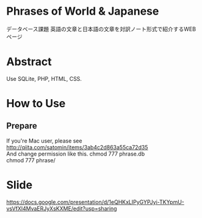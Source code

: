 # Phrases of World & Japanese

データベース課題
英語の文章と日本語の文章を対訳ノート形式で紹介するWEBページ
# Abstract
 Use SQLite, PHP, HTML, CSS.  

# How to Use
## Prepare 
If you're Mac user, please see http://qiita.com/satomin/items/3ab4c2d863a55ca72d35  
And change permission like this.
    chmod 777 phrase.db  
    chmod 777 phrase/  

# Slide  
https://docs.google.com/presentation/d/1eQHKxLIPyGYPJyi-TKYpmU-vsVfXl4MvaERJyXsKXME/edit?usp=sharing  
